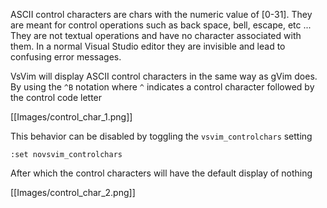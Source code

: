 ASCII control characters are chars with the numeric value of [0-31].  They are meant for control operations such as back space, bell, escape, etc ...  They are not textual operations and have no character associated with them.  In a normal Visual Studio editor they are invisible and lead to confusing error messages.  

VsVim will display ASCII control characters in the same way as gVim does.  By using the `^B` notation where `^` indicates a control character followed by the control code letter 

[[Images/control_char_1.png]]

This behavior can be disabled by toggling the `vsvim_controlchars` setting

    :set novsvim_controlchars

After which the control characters will have the default display of nothing

[[Images/control_char_2.png]]